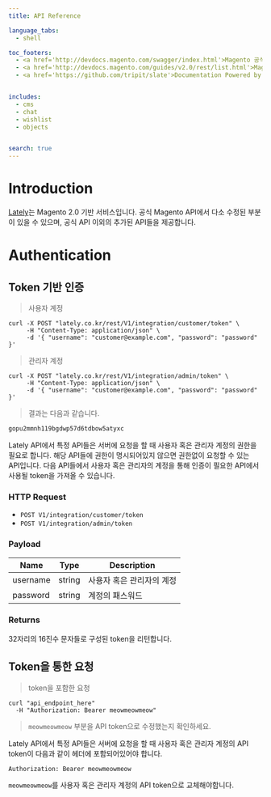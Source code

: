 ```yaml
---
title: API Reference

language_tabs:
  - shell

toc_footers:
  - <a href='http://devdocs.magento.com/swagger/index.html'>Magento 공식 API 문서</a>
  - <a href='http://devdocs.magento.com/guides/v2.0/rest/list.html'>Magento 모듈별 REST API 목록</a>
  - <a href='https://github.com/tripit/slate'>Documentation Powered by Slate</a>


includes:
  - cms
  - chat
  - wishlist
  - objects


search: true
---
```


# Introduction

[Lately](http://lately.co.kr)는 Magento 2.0 기반 서비스입니다. 공식 Magento API에서 다소
수정된 부분이 있을 수 있으며, 공식 API 이외의 추가된 API들을 제공합니다.

# Authentication

## Token 기반 인증

> 사용자 계정

``` shell
curl -X POST "lately.co.kr/rest/V1/integration/customer/token" \
     -H "Content-Type: application/json" \
     -d '{ "username": "customer@example.com", "password": "password" }'
```

> 관리자 계정

``` shell
curl -X POST "lately.co.kr/rest/V1/integration/admin/token" \
     -H "Content-Type: application/json" \
     -d '{ "username": "customer@example.com", "password": "password" }'
```

> 결과는 다음과 같습니다.

``` txt
gopu2mmnh119bgdwp57d6tdbow5atyxc
```

Lately API에서 특정 API들은 서버에 요청을 할 때 사용자 혹은 관리자 계정의 권한을 필요로 합니다. 해당
API들에 권한이 명시되어있지 않으면 권한없이 요청할 수 있는 API입니다. 다음 API들에서 사용자 혹은
관리자의 계정을 통해 인증이 필요한 API에서 사용될 token을 가져올 수 있습니다.

### HTTP Request

- `POST V1/integration/customer/token`
- `POST V1/integration/admin/token`

### Payload

Name | Type | Description
-----|------|------------
username | string | 사용자 혹은 관리자의 계정
password | string | 계정의 패스워드

### Returns

32자리의 16진수 문자들로 구성된 token을 리턴합니다.

## Token을 통한 요청

> token을 포함한 요청

```shell
curl "api_endpoint_here"
  -H "Authorization: Bearer meowmeowmeow"
```

> `meowmeowmeow` 부분을 API token으로 수정했는지 확인하세요.

Lately API에서 특정 API들은 서버에 요청을 할 때 사용자 혹은 관리자 계정의 API token이 다음과 같이
헤더에 포함되어있어야 합니다.

`Authorization: Bearer meowmeowmeow`

<aside class="notice">
<code>meowmeowmeow</code>를 사용자 혹은 관리자 계정의 API token으로 교체해야합니다.
</aside>
